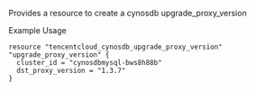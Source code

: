 Provides a resource to create a cynosdb upgrade_proxy_version

Example Usage

```hcl
resource "tencentcloud_cynosdb_upgrade_proxy_version" "upgrade_proxy_version" {
  cluster_id = "cynosdbmysql-bws8h88b"
  dst_proxy_version = "1.3.7"
}
```